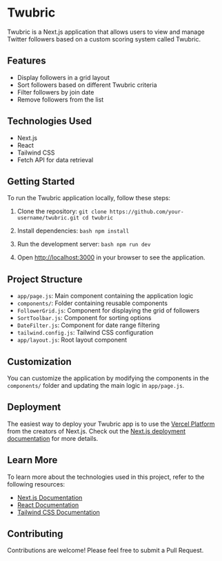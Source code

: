 # Twubric

Twubric is a Next.js application that allows users to view and manage Twitter followers based on a custom scoring system called Twubric.

## Features

- Display followers in a grid layout
- Sort followers based on different Twubric criteria
- Filter followers by join date
- Remove followers from the list

## Technologies Used

- Next.js
- React
- Tailwind CSS
- Fetch API for data retrieval

## Getting Started

To run the Twubric application locally, follow these steps:

1. Clone the repository: `
git clone https://github.com/your-username/twubric.git
cd twubric `

2. Install dependencies: `bash npm install`

3. Run the development server: `bash npm run dev`

4. Open [http://localhost:3000](http://localhost:3000) in your browser to see the application.

## Project Structure

- `app/page.js`: Main component containing the application logic
- `components/`: Folder containing reusable components
- `FollowerGrid.js`: Component for displaying the grid of followers
- `SortToolbar.js`: Component for sorting options
- `DateFilter.js`: Component for date range filtering
- `tailwind.config.js`: Tailwind CSS configuration
- `app/layout.js`: Root layout component

## Customization

You can customize the application by modifying the components in the `components/` folder and updating the main logic in `app/page.js`.

## Deployment

The easiest way to deploy your Twubric app is to use the [Vercel Platform](https://vercel.com/new?utm_medium=default-template&filter=next.js&utm_source=create-next-app&utm_campaign=create-next-app-readme) from the creators of Next.js. Check out the [Next.js deployment documentation](https://nextjs.org/docs/deployment) for more details.

## Learn More

To learn more about the technologies used in this project, refer to the following resources:

- [Next.js Documentation](https://nextjs.org/docs)
- [React Documentation](https://reactjs.org/docs/getting-started.html)
- [Tailwind CSS Documentation](https://tailwindcss.com/docs)

## Contributing

Contributions are welcome! Please feel free to submit a Pull Request.
